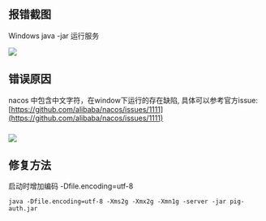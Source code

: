 

## 报错截图


Windows  java -jar 运行服务

![](https://cdn.nlark.com/yuque/0/2021/png/283679/1623201219521-bf6e7b3a-cee0-4337-b034-f84e11cc2089.png)





## 错误原因


 nacos 中包含中文字符，在window下运行的存在缺陷, 具体可以参考官方issue:[https://github.com/alibaba/nacos/issues/1111](https://github.com/alibaba/nacos/issues/1111)

### ![](https://cdn.nlark.com/yuque/0/2021/png/283679/1623201262614-7c240a91-f79e-4b11-86b6-3bc1df719694.png)


## 修复方法


启动时增加编码  -Dfile.encoding=utf-8

```shell
java -Dfile.encoding=utf-8 -Xms2g -Xmx2g -Xmn1g -server -jar pig-auth.jar
```

